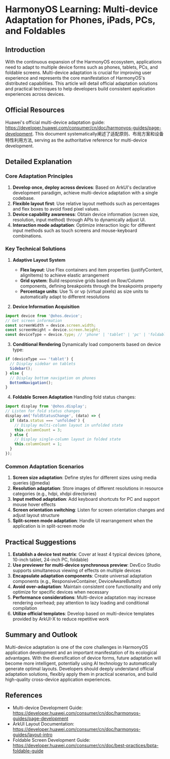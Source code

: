 # HarmonyOS Learning: Multi-device Adaptation for Phones, iPads, PCs, and Foldables

## Introduction
With the continuous expansion of the HarmonyOS ecosystem, applications need to adapt to multiple device forms such as phones, tablets, PCs, and foldable screens. Multi-device adaptation is crucial for improving user experience and represents the core manifestation of HarmonyOS's distributed capabilities. This article will detail official adaptation solutions and practical techniques to help developers build consistent application experiences across devices.

## Official Resources
Huawei's official multi-device adaptation guide: https://developer.huawei.com/consumer/cn/doc/harmonyos-guides/page-development. This document systematically阐述了适配原则、布局方案和设备特性利用方法, serving as the authoritative reference for multi-device development.

## Detailed Explanation
### Core Adaptation Principles
1. **Develop once, deploy across devices**: Based on ArkUI's declarative development paradigm, achieve multi-device adaptation with a single codebase.
2. **Flexible layout first**: Use relative layout methods such as percentages and flex boxes to avoid fixed pixel values.
3. **Device capability awareness**: Obtain device information (screen size, resolution, input method) through APIs to dynamically adjust UI.
4. **Interaction mode adaptation**: Optimize interaction logic for different input methods such as touch screens and mouse-keyboard combinations.

### Key Technical Solutions
1. **Adaptive Layout System**
   - **Flex layout**: Use Flex containers and item properties (justifyContent, alignItems) to achieve elastic arrangement
   - **Grid system**: Build responsive grids based on Row/Column components, defining breakpoints through the breakpoints property
   - **Percentage units**: Use % or vp (virtual pixels) as size units to automatically adapt to different resolutions

2. **Device Information Acquisition**
```typescript
import device from '@ohos.device';
// Get screen information
const screenWidth = device.screen.width;
const screenHeight = device.screen.height;
const deviceType = device.type; // 'phone' | 'tablet' | 'pc' | 'foldable'
```

3. **Conditional Rendering**
Dynamically load components based on device type:
```typescript
if (deviceType === 'tablet') {
  // Display sidebar on tablets
  Sidebar();
} else {
  // Display bottom navigation on phones
  BottomNavigation();
}
```

4. **Foldable Screen Adaptation**
Handling fold status changes:
```typescript
import display from '@ohos.display';
// Listen for fold status changes
display.on('foldStatusChange', (data) => {
  if (data.status === 'unfolded') {
    // Display multi-column layout in unfolded state
    this.columnCount = 3;
  } else {
    // Display single-column layout in folded state
    this.columnCount = 1;
  }
});
```

### Common Adaptation Scenarios
1. **Screen size adaptation**: Define styles for different sizes using media queries (@media)
2. **Resolution adaptation**: Store images of different resolutions in resource categories (e.g., hdpi, xhdpi directories)
3. **Input method adaptation**: Add keyboard shortcuts for PC and support mouse hover effects
4. **Screen orientation switching**: Listen for screen orientation changes and adjust layout structure
5. **Split-screen mode adaptation**: Handle UI rearrangement when the application is in split-screen mode

## Practical Suggestions
1. **Establish a device test matrix**: Cover at least 4 typical devices (phone, 10-inch tablet, 24-inch PC, foldable)
2. **Use previewer for multi-device synchronous preview**: DevEco Studio supports simultaneous viewing of effects on multiple devices
3. **Encapsulate adaptation components**: Create universal adaptation components (e.g., ResponsiveContainer, DeviceAwareButton)
4. **Avoid over-adaptation**: Maintain consistent core functionality and only optimize for specific devices when necessary
5. **Performance considerations**: Multi-device adaptation may increase rendering overhead; pay attention to lazy loading and conditional compilation
6. **Utilize official templates**: Develop based on multi-device templates provided by ArkUI-X to reduce repetitive work

## Summary and Outlook
Multi-device adaptation is one of the core challenges in HarmonyOS application development and an important manifestation of its ecological advantages. With the diversification of device forms, future adaptation will become more intelligent, potentially using AI technology to automatically generate optimal layouts. Developers should deeply understand official adaptation solutions, flexibly apply them in practical scenarios, and build high-quality cross-device application experiences.

## References
- Multi-device Development Guide: https://developer.huawei.com/consumer/cn/doc/harmonyos-guides/page-development
- ArkUI Layout Documentation: https://developer.huawei.com/consumer/cn/doc/harmonyos-guides/layout-intro
- Foldable Screen Development Guide: https://developer.huawei.com/consumer/cn/doc/best-practices/bpta-foldable-guide